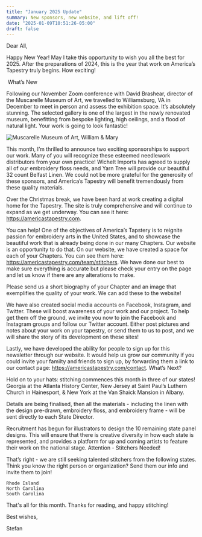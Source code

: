 ```yaml
---
title: "January 2025 Update"
summary: New sponsors, new website, and lift off!
date: "2025-01-09T10:51:26-05:00"
draft: false
---
```


Dear All,

Happy New Year! May I take this opportunity to wish you all the best for 2025. After the preparations of 2024, this is the year that work on America’s Tapestry truly begins. How exciting!

﻿
What’s New

Following our November Zoom conference with David Brashear, director of the Muscarelle Museum of Art, we travelled to Williamsburg, VA in December to meet in person and assess the exhibition space. It’s absolutely stunning. The selected gallery is one of the largest in the newly renovated museum, benefitting from bespoke lighting, high ceilings, and a flood of natural light. Your work is going to look fantastic!

![Muscarelle Museum of Art, William & Mary](/images/exhibition/muscarelle-interior.jpg)

This month, I’m thrilled to announce two exciting sponsorships to support our work. Many of you will recognize these esteemed needlework distributors from your own practice! Wichelt Imports has agreed to supply all of our embroidery floss needs, and Yarn Tree will provide our beautiful 32 count Belfast Linen. We could not be more grateful for the generosity of these sponsors, and America’s Tapestry will benefit tremendously from these quality materials.

Over the Christmas break, we have been hard at work creating a digital home for the Tapestry. The site is truly comprehensive and will continue to expand as we get underway. You can see it here: https://americastapestry.com.

You can help! One of the objectives of America’s Tapstery is to reignite passion for embroidery arts in the United States, and to showcase the beautiful work that is already being done in our many Chapters. Our website is an opportunity to do that. On our website, we have created a space for each of your Chapters. You can see them here: https://americastapestry.com/team/stitchers. We have done our best to make sure everything is accurate but please check your entry on the page and let us know if there are any alterations to make.

Please send us a short biography of your Chapter and an image that exemplifies the quality of your work. We can add these to the website!

We have also created social media accounts on Facebook, Instagram, and Twitter. These will boost awareness of your work and our project. To help get them off the ground, we invite you now to join the Facebook and Instagram groups and follow our Twitter account. Either post pictures and notes about your work on your tapestry, or send them to us to post, and we will share the story of its development on these sites!

Lastly, we have developed the ability for people to sign up for this newsletter through our website. It would help us grow our community if you could invite your familty and friends to sign up, by forwarding them a link to our contact page: https://americastapestry.com/contact.
﻿What’s Next?

Hold on to your hats: stitching commences this month in three of our states!
Georgia at the Atlanta History Center, New Jersey at Saint Paul’s Luthern Church in Hainesport, & New York at the Van Shaick Mansion in Albany.

Details are being finalised, then all the materials - including the linen with the design pre-drawn, embroidery floss, and embroidery frame - will be sent directly to each State Director.

Recruitment has begun for illustrators to design the 10 remaining state panel designs. This will ensure that there is creative diversity in how each state is represented, and provides a platform for up and coming artists to feature their work on the national stage.
﻿Attention - Stitchers Needed!

That’s right - we are still seeking talented stitchers from the following states. Think you know the right person or organization? Send them our info and invite them to join!

    Rhode Island
    North Carolina
    South Carolina

That's all for this month. Thanks for reading, and happy stitching!

Best wishes,

Stefan
